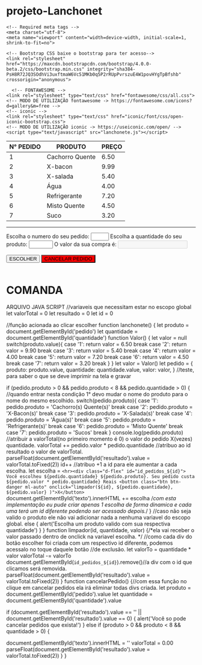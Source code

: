 # projeto-Lanchonet
<!DOCTYPE html>
<html>
<head>
    <title></title>

    <!-- Required meta tags -->
    <meta charset="utf-8">
    <meta name="viewport" content="width=device-width, initial-scale=1, shrink-to-fit=no">

    <!-- Bootstrap CSS baixe o bootstrap para ter acesso-->
    <link rel="stylesheet" href="https://maxcdn.bootstrapcdn.com/bootstrap/4.0.0-beta.2/css/bootstrap.min.css" integrity="sha384-PsH8R72JQ3SOdhVi3uxftmaW6Vc51MKb0q5P2rRUpPvrszuE4W1povHYgTpBfshb" crossorigin="anonymous">
   
      <!-- FONTAWESOME -->
    <link rel="stylesheet" type="text/css" href="fontawesome/css/all.css">
    <!-- MODO DE UTILIZAÇÃO fontawesome -> https://fontawesome.com/icons?d=gallery&m=free -->
    <!-- iconic -->
    <link rel="stylesheet" type="text/css" href="iconic/font/css/open-iconic-bootstrap.css">
    <!-- MODO DE UTILIZAÇÃO iconic -> https://useiconic.com/open/ -->
    <script type="text/javascript" src="lanchonete.js"></script>
    
  </head>
<body>

<div class="container">
  <table class="table text-center">
     <thead class="bg-info">
         <tr>
             <th>N° PEDIDO</th>
             <th>PRODUTO</th>
             <th>PREÇO</th>
         </tr>
     </thead>
     <tbody class="table-bordered bg-light">
        <tr>
             <td>1</td>
              <td>Cachorro Quente</td>
             <td> 6.50</td>
         </tr></button>
         <tr>
             <td>2</td>
             <td>X-bacon</td>
             <td> 9.99</td>
         </tr>
         <tr>
             <td>3</td>
             <td>X-salada</td>
             <td> 5.40</td>
         </tr>
         <tr>
             <td>4</td>
             <td>Água</td>
             <td> 4.00</td>
         </tr>
         <tr>
             <td>5</td>
             <td>Refrigerante</td>
             <td> 7.20</td>
         </tr>
         <tr>
             <td>6</td>
             <td>Misto Quente</td>
             <td> 4.50</td>
         </tr>
         <tr>
             <td>7</td>
             <td>Suco</td>
             <td> 3.20</td>
         </tr>
     </tbody>
 </table></div>
 <hr>
 
<div class="container">
    <div class="row justify-content-between">
    <span>Escolha o numero do seu pedido:
    <input type="number" min="1" max="7" id="pedido"></span>
<span>Escolha a quantidade do seu produto:
    <input type="number" min="1" max="100" id="quantidade"></span>
    <span>O valor da sua compra é:
    <input type="number" disabled="disabled" id="resultado"></span>
</div>
<br>
<div class="row">
    <button class="btn btn-info mr-2" onclick="lanchonete()"> ESCOLHER</button>
    <button class="btn font-weight-bold text-dark ml-auto" onclick="cancelarPedido()" style="background: red;"> CANCELAR PEDIDO</button>
</div>
<br>
</div>
<div class="container bg-light aling-self-center table-bordered">
    <h1 class="text-center"> COMANDA </h1>
    <div id="texto"></div>
 </div>
</body>
</html>

ARQUIVO JAVA SCRIPT
//variaveis que necessitam estar no escopo global
let valorTotal = 0
let resultado = 0
let id = 0

//função acionada ao clicar escolher
function lanchonete() {
let produto = document.getElementById('pedido')
let quantidade = document.getElementById('quantidade')
 function Valor() {
 	let valor = null
	switch(produto.value){
		case '1': 
		return valor = 6.50
			break
		case '2': 
		return valor = 9.90
			break
		case '3': 
		return valor = 5.40
			break
		case '4': 
		return valor = 4.00
			break
		case '5': 
		return valor = 7.20
			break
			case '6': 
			return valor = 4.50
			break
			case '7': 
			return valor = 3.20
			break
		}
}
let valor = Valor()
let pedido = {
produto: produto.value,
quantidade: quantidade.value,
valor: valor,
}
//teste, para saber o que se deve imprimir na tela e gravar

if (pedido.produto > 0 && pedido.produto < 8 && pedido.quantidade > 0) {
	//quando entrar nesta condição 1° devo mudar o nome do produto para o nome do mesmo escolhido.
switch(pedido.produto){
		case '1': 
		pedido.produto = 'Cachorro(s) Quente(s)'
			break
		case '2': 
		pedido.produto = 'X-Bacon(s)'
			break
		case '3': 
		pedido.produto = 'X-Salada(s)'
			break
		case '4': 
		pedido.produto = 'Água(s)'
			break
		case '5': 
		pedido.produto = 'Refrigerante(s)'
			break
		case '6': 
		pedido.produto = 'Misto Quente'
			break
		case '7': 
		pedido.produto = 'Sucos'
			break
		}
		console.log(pedido.produto)
//atribuir a valorTotal(no primeiro momento é 0) o valor do pedido X(vezes) quantidade.
valorTotal += pedido.valor * pedido.quantidade
//atribuo ao id resultado o valor de valorTotal.
parseFloat(document.getElementById('resultado').value = valorTotal.toFixed(2))
id++ //atribuo +1 a id para ele aumentar a cada escolha.
let escolha = `<hr><div class="d-flex" id="id_pedidos_${id}"> Você escolheu ${pedido.quantidade} ${pedido.produto}. Seu pedido custa ${pedido.valor * pedido.quantidade} Reais <button class="btn btn-danger ml-auto" onclick="limpador(${id}, ${pedido.quantidade}, ${pedido.valor} )">X</button>`
document.getElementById('texto').innerHTML += escolha
/*com esta implementação eu pude criar apenas 1 escolha de forma dinamica e cada uma terá um id diferente podendo ser acessado depois.*/
}
//caso não seja valido o produto ele não vai adicionar nada a nenhuma variavel do escopo global.
else {
	alert('Escolha um produto valido com sua respectiva quantidade')
}
}
function limpador(id, quantidade, valor) {/*ela vai receber o valor passado dentro de onclick na variavel escolha. */
//como cada div do botão escolher foi criada com um respectivo id diferente, podemos acessalo no toque daquele botão 
//de exclusão.
	let valorTo = quantidade * valor
	valorTotal -= valorTo
	document.getElementById(`id_pedidos_${id}`).remove()//a div com o id que clicamos será removida.
	parseFloat(document.getElementById('resultado').value = valorTotal.toFixed(2))
}
function cancelarPedido() {//com essa função no clique em cancelar pedidos ela irá eliminar todas divs criada.
	let produto = document.getElementById('pedido').value
let quantidade = document.getElementById('quantidade').value

if (document.getElementById('resultado').value == '' || document.getElementById('resultado').value == 0) {
	alert('Você so pode cancelar pedidos que exista!')
	}
	else if (produto > 0 && produto < 8 && quantidade > 0) {

document.getElementById('texto').innerHTML = ''
	valorTotal = 0.00
	parseFloat(document.getElementById('resultado').value = valorTotal.toFixed(2))
	}
}
